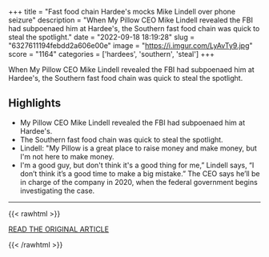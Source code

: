 +++
title = "Fast food chain Hardee's mocks Mike Lindell over phone seizure"
description = "When My Pillow CEO Mike Lindell revealed the FBI had subpoenaed him at Hardee's, the Southern fast food chain was quick to steal the spotlight."
date = "2022-09-18 18:19:28"
slug = "6327611194febdd2a606e00e"
image = "https://i.imgur.com/LyAvTy9.jpg"
score = "1164"
categories = ['hardees', 'southern', 'steal']
+++

When My Pillow CEO Mike Lindell revealed the FBI had subpoenaed him at Hardee's, the Southern fast food chain was quick to steal the spotlight.

## Highlights

- My Pillow CEO Mike Lindell revealed the FBI had subpoenaed him at Hardee's.
- The Southern fast food chain was quick to steal the spotlight.
- Lindell: "My Pillow is a great place to raise money and make money, but I'm not here to make money.
- I'm a good guy, but don't think it's a good thing for me,” Lindell says, “I don’t think it’s a good time to make a big mistake.” The CEO says he’ll be in charge of the company in 2020, when the federal government begins investigating the case.

---

{{< rawhtml >}}
  <p class="article-category">
    <a target="_blank" href="https://www.msnbc.com/american-voices/watch/fast-food-chain-hardee-s-mocks-mike-lindell-over-phone-seizure-148689989887">READ THE ORIGINAL ARTICLE</a>
  </p>
{{< /rawhtml >}}
